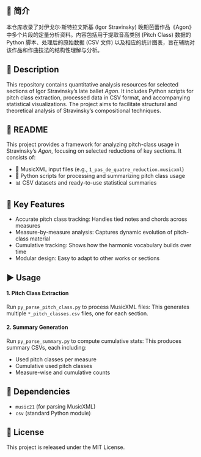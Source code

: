 ## 📌 简介
本仓库收录了对伊戈尔·斯特拉文斯基 (Igor Stravinsky) 晚期芭蕾作品《Agon》中多个片段的定量分析资料。内容包括用于提取音高类别 (Pitch Class) 数据的 Python 脚本、处理后的原始数据 (CSV 文件) 以及相应的统计图表，旨在辅助对该作品和作曲技法的结构性理解与分析。

## 📌 Description
This repository contains quantitative analysis resources for selected sections of Igor Stravinsky’s late ballet *Agon*. It includes Python scripts for pitch class extraction, processed data in CSV format, and accompanying statistical visualizations. The project aims to facilitate structural and theoretical analysis of Stravinsky’s compositional techniques.

## 📖 README

This project provides a framework for analyzing pitch-class usage in Stravinsky’s *Agon*, focusing on selected reductions of key sections. It consists of:
* 🎼 MusicXML input files (e.g., `1_pas_de_quatre_reduction.musicxml`)
* 🐍 Python scripts for processing and summarizing pitch class usage
* 📊 CSV datasets and ready-to-use statistical summaries

## 🧠 Key Features
* Accurate pitch class tracking: Handles tied notes and chords across measures
* Measure-by-measure analysis: Captures dynamic evolution of pitch-class material
* Cumulative tracking: Shows how the harmonic vocabulary builds over time
* Modular design: Easy to adapt to other works or sections

## ▶️ Usage

#### 1. Pitch Class Extraction
Run `py_parse_pitch_class.py` to process MusicXML files:
This generates multiple `*_pitch_classes.csv` files, one for each section.

#### 2. Summary Generation
Run `py_parse_summary.py` to compute cumulative stats:
This produces summary CSVs, each including:

* Used pitch classes per measure
* Cumulative used pitch classes
* Measure-wise and cumulative counts

## 📌 Dependencies

* `music21` (for parsing MusicXML)
* `csv` (standard Python module)

## 📝 License

This project is released under the MIT License.
